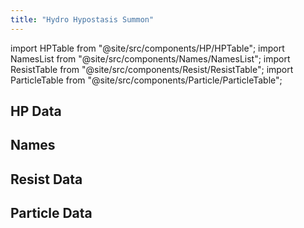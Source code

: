 ```yaml
---
title: "Hydro Hypostasis Summon"
---
```


import HPTable from "@site/src/components/HP/HPTable";
import NamesList from "@site/src/components/Names/NamesList";
import ResistTable from "@site/src/components/Resist/ResistTable";
import ParticleTable from "@site/src/components/Particle/ParticleTable";

## HP Data

<HPTable item_key="hydrohypostasissummon" data_src="enemy" />

## Names

<NamesList item_key="hydrohypostasissummon" data_src="enemy" />

## Resist Data

<ResistTable item_key="hydrohypostasissummon" data_src="enemy" />

## Particle Data

<ParticleTable item_key="hydrohypostasissummon" data_src="enemy" />
